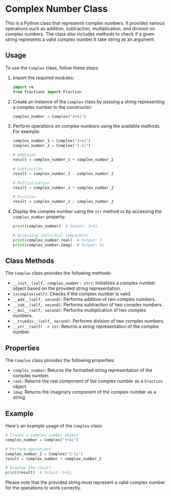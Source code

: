 # Complex Number Class

This is a Python class that represents complex numbers. It provides various operations such as addition, subtraction, multiplication, and division on complex numbers. The class also includes methods to check if a given string represents a valid complex number.It take string as an argument.

## Usage

To use the `Complex` class, follow these steps:

1. Import the required modules:
   ```python
   import re
   from fractions import Fraction
   ```

2. Create an instance of the `Complex` class by passing a string representing a complex number to the constructor:
   ```python
   complex_number = Complex("3+4i")
   ```

3. Perform operations on complex numbers using the available methods. For example:
   ```python
   complex_number_1 = Complex("3+4i")
   complex_number_2 = Complex("2-1i")

   # Addition
   result = complex_number_1 + complex_number_2

   # Subtraction
   result = complex_number_1 - complex_number_2

   # Multiplication
   result = complex_number_1 * complex_number_2

   # Division
   result = complex_number_1 / complex_number_2
   ```

4. Display the complex number using the `str` method or by accessing the `complex_number` property:
   ```python
   print(complex_number)  # Output: 3+4i

   # Accessing individual components
   print(complex_number.real)  # Output: 3
   print(complex_number.imag)  # Output: 4i
   ```

## Class Methods

The `Complex` class provides the following methods:

- `__init__(self, complex_number: str)`: Initializes a complex number object based on the provided string representation.
- `iscomplex(self)`: Checks if the complex number is valid.
- `__add__(self, second)`: Performs addition of two complex numbers.
- `__sub__(self, second)`: Performs subtraction of two complex numbers.
- `__mul__(self, second)`: Performs multiplication of two complex numbers.
- `__truediv__(self, second)`: Performs division of two complex numbers.
- `__str__(self) -> str`: Returns a string representation of the complex number.

## Properties

The `Complex` class provides the following properties:

- `complex_number`: Returns the formatted string representation of the complex number.
- `real`: Returns the real component of the complex number as a `Fraction` object.
- `imag`: Returns the imaginary component of the complex number as a string.

## Example

Here's an example usage of the `Complex` class:

```python
# Create a complex number object
complex_number = Complex("3+4i")

# Perform operations
complex_number_2 = Complex("2-1i")
result = complex_number + complex_number_2

# Display the result
print(result)  # Output: 5+3i
```

Please note that the provided string must represent a valid complex number for the operations to work correctly.
